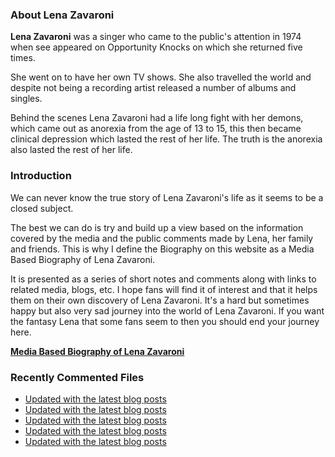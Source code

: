 ### About Lena Zavaroni

<p><strong>Lena Zavaroni</strong> was a singer who came to the public's attention in 1974 when see appeared on Opportunity Knocks on which she returned five times.</p>

<p>She went on to have her own TV shows. She also travelled the world and despite not being a recording artist released a number of albums and singles.</p>

<p>Behind the scenes Lena Zavaroni had a life long fight with her demons, which came out as anorexia from the age of 13 to 15, this then became clinical depression which lasted the rest of her life. The truth is the anorexia also lasted the rest of her life.</p>

### Introduction

<p>We can never know the true story of Lena Zavaroni's life as it seems to be a closed subject.</p>

<p>The best we can do is try and build up a view based on the information covered by the media and the public comments made by Lena, her family and friends. This is why I define the Biography on this website as a Media Based Biography of Lena Zavaroni.</p>

<p>It is presented as a series of short notes and comments along with links to related media, blogs, etc. I hope fans will find it of interest and that it helps them on their own discovery of Lena Zavaroni. It's a hard but sometimes happy but also very sad journey into the world of Lena Zavaroni. If you want the fantasy Lena that some fans seem to then you should end your journey here.</p>

<a href="https://fanzoflenazavaroni.github.io/biography/lena-zavaroni/"><strong>Media Based Biography of Lena Zavaroni</strong></a>

### Recently Commented Files

<!-- BLOG-POST-LIST:START -->
- [Updated with the latest blog posts](https://github.com/FanzOfLenaZavaroni/fanzoflenazavaroni.github.io/commit/5e276c6e6557a76992bcf0afb07a7f55469df848)
- [Updated with the latest blog posts](https://github.com/FanzOfLenaZavaroni/fanzoflenazavaroni.github.io/commit/7a7c7c28634c8d0bd628bee1c23e506b6b4a8e83)
- [Updated with the latest blog posts](https://github.com/FanzOfLenaZavaroni/fanzoflenazavaroni.github.io/commit/d54953b112a63775530d20f8302bf3637131b130)
- [Updated with the latest blog posts](https://github.com/FanzOfLenaZavaroni/fanzoflenazavaroni.github.io/commit/e1a379052cbaab23c84cdcc354e9a49adb653473)
- [Updated with the latest blog posts](https://github.com/FanzOfLenaZavaroni/fanzoflenazavaroni.github.io/commit/c29df643669bad013a3a9d68603bd9b4aa1e7f78)
<!-- BLOG-POST-LIST:END -->

